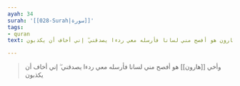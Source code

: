 ```yaml
---
ayah: 34
surah: '[[028-Surah|سورة]]'
tags:
- quran
text: وأخي هارون هو أفصح مني لسانا فأرسله معي ردءا يصدقني ۖ إني أخاف أن يكذبون

---
```

> وأخي [[هارون]] هو أفصح مني لسانا فأرسله معي ردءا يصدقني ۖ إني أخاف أن يكذبون
